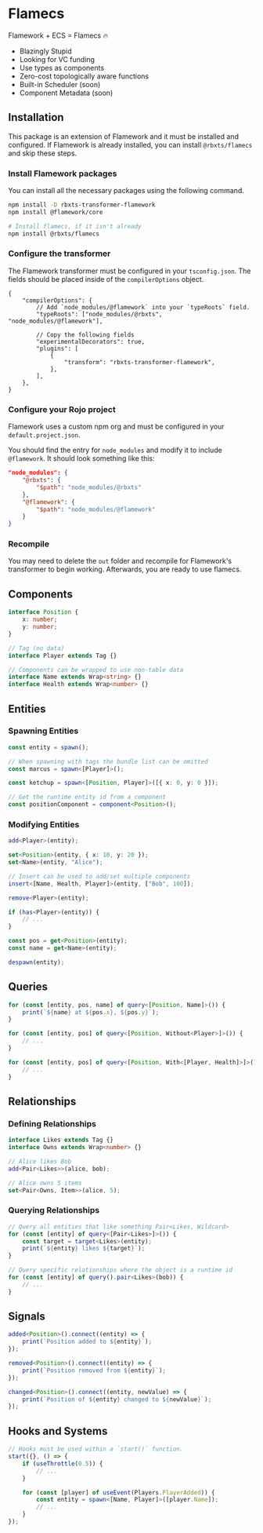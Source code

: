 # Flamecs

Flamework + ECS = Flamecs 🔥

-   Blazingly Stupid
-   Looking for VC funding
-   Use types as components
-   Zero-cost topologically aware functions
-   Built-in Scheduler (soon)
-   Component Metadata (soon)

## Installation

This package is an extension of Flamework and it must be installed and configured. If Flamework is already installed, you can install `@rbxts/flamecs` and skip these steps.

### Install Flamework packages

You can install all the necessary packages using the following command.

```bash
npm install -D rbxts-transformer-flamework
npm install @flamework/core

# Install flamecs, if it isn't already
npm install @rbxts/flamecs
```

### Configure the transformer

The Flamework transformer must be configured in your `tsconfig.json`. The fields should be placed inside of the `compilerOptions` object.

```jsonc
{
	"compilerOptions": {
		// Add `node_modules/@flamework` into your `typeRoots` field.
		"typeRoots": ["node_modules/@rbxts", "node_modules/@flamework"],

		// Copy the following fields
		"experimentalDecorators": true,
		"plugins": [
			{
				"transform": "rbxts-transformer-flamework",
			},
		],
	},
}
```

### Configure your Rojo project

Flamework uses a custom npm org and must be configured in your `default.project.json`.

You should find the entry for `node_modules` and modify it to include `@flamework`. It should look something like this:

```json
"node_modules": {
	"@rbxts": {
		"$path": "node_modules/@rbxts"
	},
	"@flamework": {
		"$path": "node_modules/@flamework"
	}
}
```

### Recompile

You may need to delete the `out` folder and recompile for Flamework's transformer to begin working. Afterwards, you are ready to use flamecs.

## Components

```typescript
interface Position {
	x: number;
	y: number;
}

// Tag (no data)
interface Player extends Tag {}

// Components can be wrapped to use non-table data
interface Name extends Wrap<string> {}
interface Health extends Wrap<number> {}
```

## Entities

### Spawning Entities

```typescript
const entity = spawn();

// When spawning with tags the bundle list can be omitted
const marcus = spawn<[Player]>();

const ketchup = spawn<[Position, Player]>([{ x: 0, y: 0 }]);

// Get the runtime entity id from a component
const positionComponent = component<Position>();
```

### Modifying Entities

```typescript
add<Player>(entity);

set<Position>(entity, { x: 10, y: 20 });
set<Name>(entity, "Alice");

// Insert can be used to add/set multiple components
insert<[Name, Health, Player]>(entity, ["Bob", 100]);

remove<Player>(entity);

if (has<Player>(entity)) {
	// ...
}

const pos = get<Position>(entity);
const name = get<Name>(entity);

despawn(entity);
```

## Queries

```typescript
for (const [entity, pos, name] of query<[Position, Name]>()) {
	print(`${name} at ${pos.x}, ${pos.y}`);
}

for (const [entity, pos] of query<[Position, Without<Player>]>()) {
	// ...
}

for (const [entity, pos] of query<[Position, With<[Player, Health]>]>()) {
	// ...
}
```

## Relationships

### Defining Relationships

```typescript
interface Likes extends Tag {}
interface Owns extends Wrap<number> {}

// Alice likes Bob
add<Pair<Likes>>(alice, bob);

// Alice owns 5 items
set<Pair<Owns, Item>>(alice, 5);
```

### Querying Relationships

```typescript
// Query all entities that like something Pair<Likes, Wildcard>
for (const [entity] of query<[Pair<Likes>]>()) {
	const target = target<Likes>(entity);
	print(`${entity} likes ${target}`);
}

// Query specific relationships where the object is a runtime id
for (const [entity] of query().pair<Likes>(bob)) {
	// ...
}
```

## Signals

```typescript
added<Position>().connect((entity) => {
	print(`Position added to ${entity}`);
});

removed<Position>().connect((entity) => {
	print(`Position removed from ${entity}`);
});

changed<Position>().connect((entity, newValue) => {
	print(`Position of ${entity} changed to ${newValue}`);
});
```

## Hooks and Systems

```typescript
// Hooks must be used within a `start()` function.
start({}, () => {
	if (useThrottle(0.5)) {
		// ...
	}

	for (const [player] of useEvent(Players.PlayerAdded)) {
		const entity = spawn<[Name, Player]>([player.Name]);
		// ...
	}
});
```
